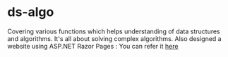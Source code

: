 # ds-algo
Covering various functions which helps understanding of data structures and algorithms. It's all about solving complex algorithms. 
Also designed a website using ASP.NET Razor Pages :
You can refer it [here](https://github.com/sukavasi-bhavana/Website_) 
